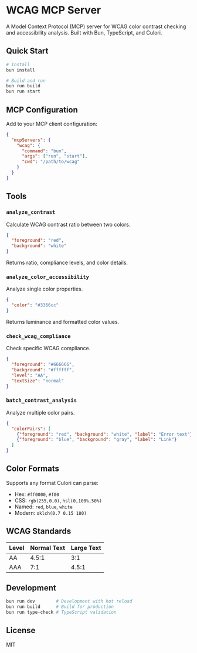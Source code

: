 # WCAG MCP Server

A Model Context Protocol (MCP) server for WCAG color contrast checking and accessibility analysis. Built with Bun, TypeScript, and Culori.

## Quick Start

```bash
# Install
bun install

# Build and run
bun run build
bun run start
```

## MCP Configuration

Add to your MCP client configuration:

```json
{
  "mcpServers": {
    "wcag": {
      "command": "bun",
      "args": ["run", "start"],
      "cwd": "/path/to/wcag"
    }
  }
}
```

## Tools

### `analyze_contrast`
Calculate WCAG contrast ratio between two colors.

```json
{
  "foreground": "red", 
  "background": "white"
}
```

Returns ratio, compliance levels, and color details.

### `analyze_color_accessibility`
Analyze single color properties.

```json
{
  "color": "#3366cc"
}
```

Returns luminance and formatted color values.

### `check_wcag_compliance`
Check specific WCAG compliance.

```json
{
  "foreground": "#666666",
  "background": "#ffffff", 
  "level": "AA",
  "textSize": "normal"
}
```

### `batch_contrast_analysis`
Analyze multiple color pairs.

```json
{
  "colorPairs": [
    {"foreground": "red", "background": "white", "label": "Error text"},
    {"foreground": "blue", "background": "gray", "label": "Link"}
  ]
}
```

## Color Formats

Supports any format Culori can parse:
- Hex: `#ff0000`, `#f00`
- CSS: `rgb(255,0,0)`, `hsl(0,100%,50%)`
- Named: `red`, `blue`, `white`
- Modern: `oklch(0.7 0.15 180)`

## WCAG Standards

| Level | Normal Text | Large Text |
|-------|-------------|------------|
| AA    | 4.5:1       | 3:1        |
| AAA   | 7:1         | 4.5:1      |

## Development

```bash
bun run dev        # Development with hot reload
bun run build      # Build for production  
bun run type-check # TypeScript validation
```

## License

MIT